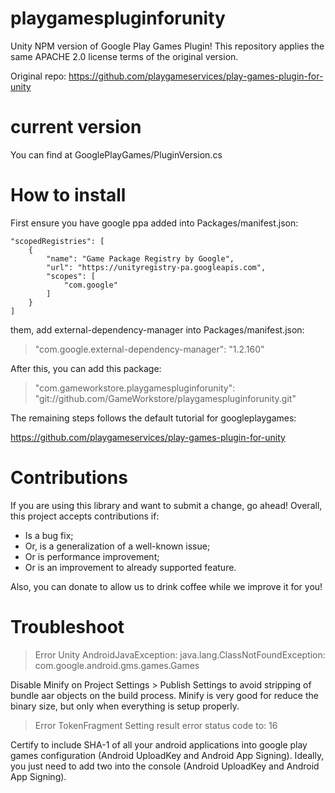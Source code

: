 # playgamespluginforunity
Unity NPM version of Google Play Games Plugin! This repository applies the same APACHE 2.0 license terms of the original version.

Original repo: https://github.com/playgameservices/play-games-plugin-for-unity

# current version
You can find at GooglePlayGames/PluginVersion.cs

# How to install
First ensure you have google ppa added into Packages/manifest.json:

```
"scopedRegistries": [
    {
        "name": "Game Package Registry by Google",
        "url": "https://unityregistry-pa.googleapis.com",
        "scopes": [
            "com.google"
        ]
    }
]
```

them, add external-dependency-manager into Packages/manifest.json:

> "com.google.external-dependency-manager": "1.2.160"

After this, you can add this package:

> "com.gameworkstore.playgamespluginforunity": "git://github.com/GameWorkstore/playgamespluginforunity.git"

The remaining steps follows the default tutorial for googleplaygames:

https://github.com/playgameservices/play-games-plugin-for-unity

# Contributions

If you are using this library and want to submit a change, go ahead! Overall, this project accepts contributions if:
- Is a bug fix;
- Or, is a generalization of a well-known issue;
- Or is performance improvement;
- Or is an improvement to already supported feature.

Also, you can donate to allow us to drink coffee while we improve it for you!

# Troubleshoot

> Error Unity AndroidJavaException: java.lang.ClassNotFoundException: com.google.android.gms.games.Games

Disable Minify on Project Settings > Publish Settings to avoid stripping of bundle aar objects on the build process.
Minify is very good for reduce the binary size,
but only when everything is setup properly.

> Error TokenFragment Setting result error status code to: 16

Certify to include SHA-1 of all your android applications into google play games configuration (Android UploadKey and Android App Signing).
Ideally, you just need to add two into the console (Android UploadKey and Android App Signing).